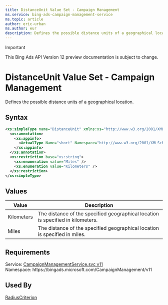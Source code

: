 ```yaml
---
title: DistanceUnit Value Set - Campaign Management
ms.service: bing-ads-campaign-management-service
ms.topic: article
author: eric-urban
ms.author: eur
description: Defines the possible distance units of a geographical location.
---
```

> [!IMPORTANT]
> This Bing Ads API Version 12 preview documentation is subject to change.
# DistanceUnit Value Set - Campaign Management
Defines the possible distance units of a geographical location.

## Syntax
```xml
<xs:simpleType name="DistanceUnit" xmlns:xs="http://www.w3.org/2001/XMLSchema">
  <xs:annotation>
    <xs:appinfo>
      <ActualType Name="short" Namespace="http://www.w3.org/2001/XMLSchema" xmlns="http://schemas.microsoft.com/2003/10/Serialization/" />
    </xs:appinfo>
  </xs:annotation>
  <xs:restriction base="xs:string">
    <xs:enumeration value="Miles" />
    <xs:enumeration value="Kilometers" />
  </xs:restriction>
</xs:simpleType>
```

## <a name="values"></a>Values

|Value|Description|
|-----------|---------------|
|<a name="kilometers"></a>Kilometers|The distance of the specified geographical location is specified in kilometers.|
|<a name="miles"></a>Miles|The distance of the specified geographical location is specified in miles.|

## Requirements
Service: [CampaignManagementService.svc v11](https://campaign.api.bingads.microsoft.com/Api/Advertiser/CampaignManagement/v11/CampaignManagementService.svc)  
Namespace: https\://bingads.microsoft.com/CampaignManagement/v11  

## Used By
[RadiusCriterion](radiuscriterion.md)  
